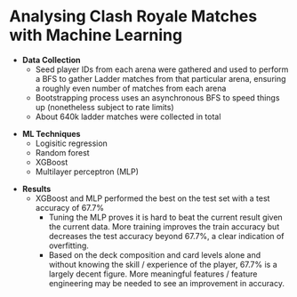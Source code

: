 # Analysing Clash Royale Matches with Machine Learning

- **Data Collection**
   - Seed player IDs from each arena were gathered and used to perform a BFS to gather Ladder matches from that particular arena, ensuring a roughly even number of matches from each arena
   - Bootstrapping process uses an asynchronous BFS to speed things up (nonetheless subject to rate limits)
   - About 640k ladder matches were collected in total

+ **ML Techniques**
   - Logisitic regression
   - Random forest
   - XGBoost
   - Multilayer perceptron (MLP)

- **Results**
  - XGBoost and MLP performed the best on the test set with a test accuracy of 67.7%
	- Tuning the MLP proves it is hard to beat the current result given the current data. More training improves the train accuracy but decreases the test accuracy beyond 67.7%, a clear indication of overfitting.
	- Based on the deck composition and card levels alone and without knowing the skill / experience of the player, 67.7% is a largely decent figure. More meaningful features / feature engineering may be needed to see an improvement in accuracy. 
	
